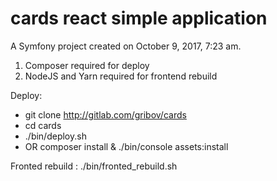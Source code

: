 cards react simple application
=============

A Symfony project created on October 9, 2017, 7:23 am.
1) Composer required for deploy
2) NodeJS and Yarn required for frontend rebuild

Deploy:
 - git clone http://gitlab.com/gribov/cards
 - cd cards
 - ./bin/deploy.sh
 - OR composer install & ./bin/console assets:install
 
Fronted rebuild : ./bin/fronted_rebuild.sh
